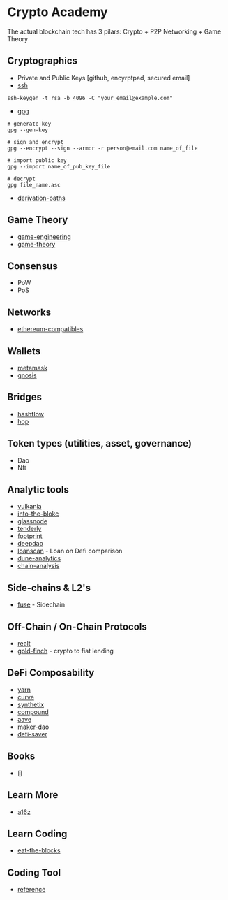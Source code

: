 # Crypto Academy

The actual blockchain tech has 3 pilars:
Crypto + P2P Networking + Game Theory

## Cryptographics

* Private and Public Keys [github, encyrptpad, secured email]
* [ssh](https://www.atlassian.com/git/tutorials/git-ssh)

```
ssh-keygen -t rsa -b 4096 -C "your_email@example.com"
```
* [gpg](https://www.digitalocean.com/community/tutorials/how-to-use-gpg-to-encrypt-and-sign-messages)
```
# generate key
gpg --gen-key

# sign and encrypt
gpg --encrypt --sign --armor -r person@email.com name_of_file

# import public key
gpg --import name_of_pub_key_file

# decrypt
gpg file_name.asc

```


* [derivation-paths](https://medium.com/myetherwallet/hd-wallets-and-derivation-paths-explained-865a643c7bf2)

## Game Theory

* [game-engineering](http://www.ma.huji.ac.il/raumann/documents/GameEngineeringEngSite.pdf)
* [game-theory](http://www.ma.huji.ac.il/raumann/lectures.htm)


## Consensus

* PoW
* PoS


## Networks

* [ethereum-compatibles](https://chainlist.org/)

## Wallets

* [metamask](https://metamask.io/)
* [gnosis](https://gnosis.io/)


## Bridges

* [hashflow](https://app.hashflow.com/)
* [hop](https://app.hop.exchange)

## Token types (utilities, asset, governance)

* Dao
* Nft

## Analytic tools

* [vulkania](https://vulkania.io/)
* [into-the-blokc](https://www.intotheblock.com/)
* [glassnode](https://glassnode.com/)
* [tenderly](https://tenderly.co/)
* [footprint](https://www.footprint.network/)
* [deepdao](https://deepdao.io/)
* [loanscan](https://loanscan.io/) - Loan on Defi comparison
* [dune-analytics](https://dune.xyz)
* [chain-analysis](https://www.chainalysis.com/)


## Side-chains & L2's

* [fuse](https://fuse.io) - Sidechain


## Off-Chain / On-Chain Protocols

* [realt](https://realt.co/)
* [gold-finch](https://goldfinch.finance/) - crypto to fiat lending


## DeFi Composability

* [yarn](https://yearn.finance/#/home)
* [curve](https://curve.fi/)
* [synthetix](https://synthetix.io/)
* [compound](https://compound.finance/)
* [aave](https://aave.com/)
* [maker-dao](https://makerdao.com/)
* [defi-saver](https://defisaver.com/)


## Books

* []


## Learn More

* [a16z](https://a16z.com/crypto-startup-school/)

## Learn Coding
* [eat-the-blocks](https://eattheblocks.com/)


## Coding Tool
* [reference](https://cryptodevhub.io/wiki/ethereum-virtual-machine-tools)
